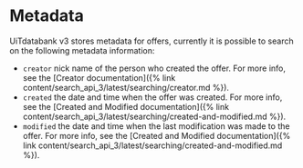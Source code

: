 ---
---

# Metadata

UiTdatabank v3 stores metadata for offers, currently it is possible to search on the following metadata information:

* `creator` nick name of the person who created the offer. For more info, see the [Creator documentation]({% link content/search_api_3/latest/searching/creator.md %}).
* `created` the date and time when the offer was created. For more info, see the [Created and Modified documentation]({% link content/search_api_3/latest/searching/created-and-modified.md %}).
* `modified` the date and time when the last modification was made to the offer. For more info, see the [Created and Modified documentation]({% link content/search_api_3/latest/searching/created-and-modified.md %}).
